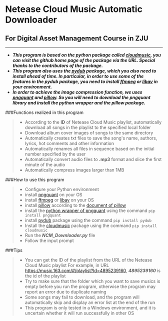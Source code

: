# Netease Cloud Music  Automatic Downloader
## For Digital Asset Management Course in ZJU
***
* ___This program is based on the python package called [cloudmusic], you can visit the github home page of the package via the URL. Special thanks to the contributors of the package.___
* ___This program also uses the [pydub] package, which you also need to install ahead of time. In particular, in order to use some of the features in the pydub package, you need to install [ffmpeg] or [libav] in your environment.___
* ___In order to achieve the image compression function, we uses [pngquant] and [pillow]. So you will need to download the pngquant library and install the python wrapper and the pillow package.___

###Functions realized in this program

> * According to the __ID__ of Netease Cloud Music playlist, automatically download all songs in the  playlist to the specified local folder
> * Download album cover images of songs to the same directory
> * Automatically creates txt files to save the song's name, authors, lyrics, hot comments and other information
> * Automatically renames all files in sequence based on the initial number specified by the user
> * Automatically convert audio files to __.mp3__ format and slice the first minute of the audio
> * Automatically compress images larger than 1MB

###How to use this program

> * Configure your Python environment
> * install [pngquant] on your OS
> * install [ffmpeg] or [libav] on your OS
> * install [pillow] according to the [document of pillow]
> * install the [python wrapper of pngquant] using the command `pip install pngquant`
> * install [pydub] package using the command `pip install pydub`
> *  Install the [cloudmusic] package using the command `pip install cloudmusic`
> *  Run the ___NCM_Downloader.py___ file
> *  Follow the input prompt

###Tips 

> * You can get the ID of the playlist from the URL of the Netease Cloud Music playlist
> For example, in URL https://music.163.com/#/playlist?Id=4895239160, ___4895239160___ is the id of the playlist
> * Try to make sure that the folder which you want to save musics is empty before you run the program, otherwise the program may report an error due to duplicate naming
> * Some songs may fail to download, and the program will automatically skip and display an error list at the end of the run
> *  This program is only tested in a Windows environment, and it is uncertain whether it will run successfully in other OS



[cloudmusic]: https://github.com/p697/cloudmusic
[pydub]: https://github.com/jiaaro/pydub
[ffmpeg]: http://www.ffmpeg.org/
[libav]: https://libav.org/
[pngquant]: https://pngquant.org/
[python wrapper of pngquant]: https://pypi.org/project/pngquant/
[pillow]: https://python-pillow.org/
[document of pillow]: https://pillow.readthedocs.io/en/latest/installation.html